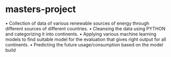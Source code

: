 # masters-project
•	Collection of data of various renewable sources of energy through different sources of different countries.
•	Cleansing the data using PYTHON and categorizing it into continents.
•	Applying various machine learning  models to find suitable model for the evaluation that gives right output for all continents.
•	Predicting the future usage/consumption based on the model build
